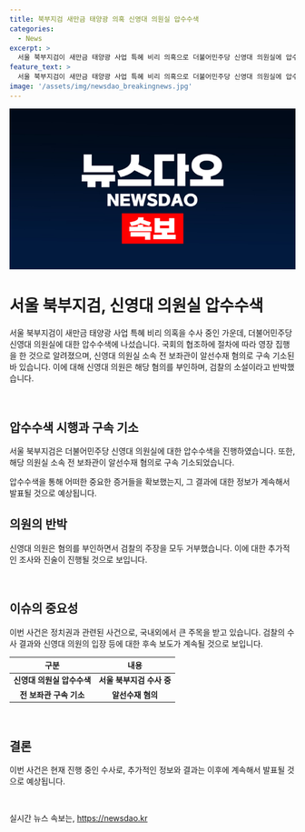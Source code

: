 ```yaml
---
title: 북부지검 새만금 태양광 의혹 신영대 의원실 압수수색
categories:
  - News
excerpt: >
  서울 북부지검이 새만금 태양광 사업 특혜 비리 의혹으로 더불어민주당 신영대 의원실에 압수수색을 진행 중이며, 의원 소속 전 보좌관을 알선수재 혐의로 구속 기소했다. 검찰은 국회의 협조로 영장 집행 중이며, 신영대 의원은 모든 혐의를 부인하고 있다.
feature_text: >
  서울 북부지검이 새만금 태양광 사업 특혜 비리 의혹으로 더불어민주당 신영대 의원실에 압수수색을 진행 중이며, 의원 소속 전 보좌관을 알선수재 혐의로 구속 기소했다. 검찰은 국회의 협조로 영장 집행 중이며, 신영대 의원은 모든 혐의를 부인하고 있다.
image: '/assets/img/newsdao_breakingnews.jpg'
---
```


<p><img src="/assets/img/newsdao_breakingnews.jpg" alt="pcversion 속보" /></p>

<h1>서울 북부지검, 신영대 의원실 압수수색</h1>

<p>서울 북부지검이 새만금 태양광 사업 특혜 비리 의혹을 수사 중인 가운데, 더불어민주당 신영대 의원실에 대한 압수수색에 나섰습니다. 국회의 협조하에 절차에 따라 영장 집행을 한 것으로 알려졌으며, 신영대 의원실 소속 전 보좌관이 알선수재 혐의로 구속 기소된 바 있습니다. 이에 대해 신영대 의원은 해당 혐의를 부인하며, 검찰의 소설이라고 반박했습니다.</p>

<p data-ke-size="size16">&nbsp;</p>

<h2>압수수색 시행과 구속 기소</h2>

<p>서울 북부지검은 더불어민주당 신영대 의원실에 대한 압수수색을 진행하였습니다. 또한, 해당 의원실 소속 전 보좌관이 알선수재 혐의로 구속 기소되었습니다.</p>

<p data-ke-size="size16">압수수색을 통해 어떠한 중요한 증거들을 확보했는지, 그 결과에 대한 정보가 계속해서 발표될 것으로 예상됩니다.</p>

<h2>의원의 반박</h2>

<p>신영대 의원은 혐의를 부인하면서 검찰의 주장을 모두 거부했습니다. 이에 대한 추가적인 조사와 진술이 진행될 것으로 보입니다.</p>

<p data-ke-size="size16">&nbsp;</p>

<h2>이슈의 중요성</h2>

<p>이번 사건은 정치권과 관련된 사건으로, 국내외에서 큰 주목을 받고 있습니다. 검찰의 수사 결과와 신영대 의원의 입장 등에 대한 후속 보도가 계속될 것으로 보입니다.</p>

<table>
    <thead>
        <tr>
            <th>구분</th>
            <th>내용</th>
        </tr>
    </thead>
    <tbody>
        <tr>
            <td style="text-align: center; height: 17px;"><b>신영대 의원실 압수수색</b></td>
            <td style="text-align: center; height: 17px;"><b>서울 북부지검 수사 중</b></td>
        </tr>
        <tr>
            <td style="text-align: center; height: 17px;"><b>전 보좌관 구속 기소</b></td>
            <td style="text-align: center; height: 17px;"><b>알선수재 혐의</b></td>
        </tr>
    </tbody>
</table>

<p data-ke-size="size16">&nbsp;</p>

<h2>결론</h2>

<p>이번 사건은 현재 진행 중인 수사로, 추가적인 정보와 결과는 이후에 계속해서 발표될 것으로 예상됩니다.</p>

<p data-ke-size="size16">&nbsp;</p>
실시간 뉴스 속보는, <a href="https://newsdao.kr" rel="dofollow">https://newsdao.kr</a>


